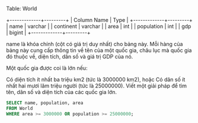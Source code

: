 Table: World

+-------------+---------+
| Column Name | Type |
+-------------+---------+
| name | varchar |
| continent | varchar |
| area | int |
| population | int |
| gdp | bigint |
+-------------+---------+

name là khóa chính (cột có giá trị duy nhất) cho bảng này.
Mỗi hàng của bảng này cung cấp thông tin về tên của một quốc gia, châu lục mà quốc gia đó thuộc về, diện tích, dân số và giá trị GDP của nó.

Một quốc gia được coi là lớn nếu:

Có diện tích ít nhất ba triệu km2 (tức là 3000000 km2), hoặc
Có dân số ít nhất hai mươi lăm triệu người (tức là 25000000).
Viết một giải pháp để tìm tên, dân số và diện tích của các quốc gia lớn.

```sql
SELECT name, population, area
FROM World
WHERE area >= 3000000 OR population >= 25000000;

```
